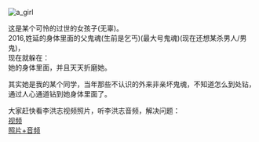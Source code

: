 ![a_girl](https://github.com/user-attachments/assets/722dc482-51d1-4bc2-8faa-ead9c81e3406)

这是某个可怜的过世的女孩子(无辜)。<br>
2016,姓延的身体里面的父鬼魂(生前是乞丐)(最大号鬼魂)(现在还想某杀男人/男鬼)，<br>
现在就躲在：<br>
她的身体里面，并且天天折磨她。<br>

其实她是我的某个同学，当年那些不认识的外来非亲坏鬼魂，不知道怎么到处钻，<br>
通过人心通道钻到她身体里面了。<br>

大家赶快看李洪志视频照片，听李洪志音频，解决问题：<br>
<a href="https://cn-text.github.io/DFLG/DFLG.html?vid=2&vmve=1&vmvxc=4&vmvyc=3&vdv=1&vmvt=1&w=李洪志打大手印，全屏4X3，让人很清醒。Fullscreen:4X3 , make you have a clear-headed." target=_blank>视频</a><br>
<a href="https://cn-text.github.io/method2_02.html" target=_blank>照片+音频</a><br>
